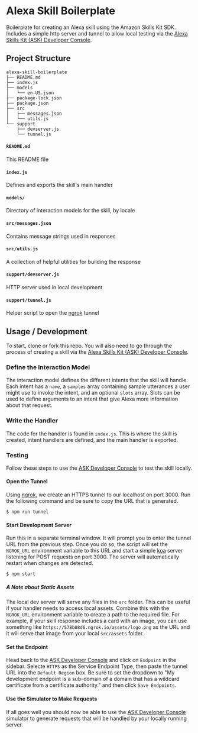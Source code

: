 # Alexa Skill Boilerplate

Boilerplate for creating an Alexa skill using the Amazon Skills Kit SDK. Includes a simple http server and tunnel to allow local testing via the [Alexa Skills Kit (ASK) Developer Console][ask].

## Project Structure

```
alexa-skill-boilerplate
├── README.md
├── index.js
├── models
│   └── en-US.json
├── package-lock.json
├── package.json
├── src
│   ├── messages.json
│   └── utils.js
└── support
    ├── devserver.js
    └── tunnel.js
```


#### `README.md`

This README file

#### `index.js`

Defines and exports the skill's main handler

#### `models/`

Directory of interaction models for the skill, by locale

#### `src/messages.json`

Contains message strings used in responses

#### `src/utils.js`

A collection of helpful utilities for building the response

#### `support/devserver.js`

HTTP server used in local development

#### `support/tunnel.js`

Helper script to open the [ngrok][] tunnel

## Usage / Development

To start, clone or fork this repo. You will also need to go through the process of creating a skill via the [Alexa Skills Kit (ASK) Developer Console][ask].

### Define the Interaction Model

The interaction model defines the different intents that the skill will handle. Each intent has a `name`, a `samples` array containing sample utterances a user might use to invoke the intent, and an optional `slots` array. Slots can be used to define arguments to an intent that give Alexa more information about that request.

### Write the Handler

The code for the handler is found in `index.js`. This is where the skill is created, intent handlers are defined, and the main handler is exported.

### Testing

Follow these steps to use the [ASK Developer Console][ask] to test the skill locally.

#### Open the Tunnel

Using [ngrok][], we create an HTTPS tunnel to our localhost on port 3000. Run the following command and be sure to copy the URL that is generated.

```
$ npm run tunnel
```

#### Start Development Server

Run this in a separate terminal window. It will prompt you to enter the tunnel URL from the previous step. Once you do so, the script will set the `NGROK_URL` environment variable to this URL and start a simple [koa][] server listening for POST requests on port 3000. The server will automatically restart when changes are detected.

```
$ npm start
```

##### A Note about Static Assets

The local dev server will serve any files in the `src` folder. This can be useful if your handler needs to access local assets. Combine this with the `NGROK_URL` environment variable to create a path to the required file. For example, if your skill response includes a card with an image, you can use something like `https://578b08d6.ngrok.io/assets/logo.png` as the URL and it will serve that image from your local `src/assets` folder.

#### Set the Endpoint

Head back to the [ASK Developer Console][ask] and click on `Endpoint` in the sidebar. Selecte `HTTPS` as the Service Endpoint Type, then paste the tunnel URL into the `Default Region` box. Be sure to set the dropdown to "My development endpoint is a sub-domain of a domain that has a wildcard certificate from a certificate authority." and then click `Save Endpoints`.

#### Use the Simulator to Make Requests

If all goes well you should now be able to use the [ASK Developer Console][ask] simulator to generate requests that will be handled by your locally running server.


[koa]: http://koajs.com/
[ngrok]: https://ngrok.com/
[ask]: https://developer.amazon.com/alexa/console/ask
